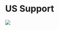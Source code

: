 # US Support
[![](https://d34ymitoc1pg7m.cloudfront.net/bf4/soldier/large/us-support-chocchip-7bba2239.png)](https://d34ymitoc1pg7m.cloudfront.net/bf4/soldier/large/us-support-chocchip-7bba2239.png)
